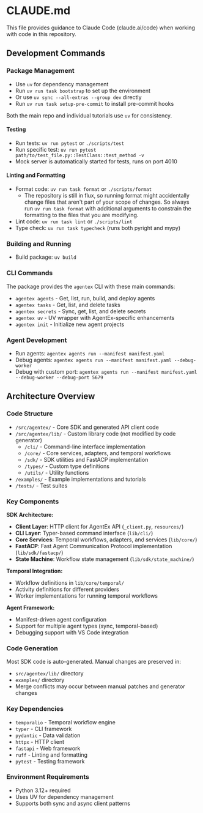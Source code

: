 # CLAUDE.md

This file provides guidance to Claude Code (claude.ai/code) when working with code in this repository.

## Development Commands

### Package Management
- Use `uv` for dependency management
- Run `uv run task bootstrap` to set up the environment
- Or use `uv sync --all-extras --group dev` directly
- Run `uv run task setup-pre-commit` to install pre-commit hooks

Both the main repo and individual tutorials use `uv` for consistency.

#### Testing
- Run tests: `uv run pytest` or `./scripts/test`
- Run specific test: `uv run pytest path/to/test_file.py::TestClass::test_method -v`
- Mock server is automatically started for tests, runs on port 4010

#### Linting and Formatting
- Format code: `uv run task format` or `./scripts/format`
  * The repository is still in flux, so running format might accidentally change files that aren't part of your scope of changes. So always run `uv run task format` with additional arguments to constrain the formatting to the files that you are modifying.
- Lint code: `uv run task lint` or `./scripts/lint`
- Type check: `uv run task typecheck` (runs both pyright and mypy)

### Building and Running
- Build package: `uv build`



### CLI Commands
The package provides the `agentex` CLI with these main commands:
- `agentex agents` - Get, list, run, build, and deploy agents
- `agentex tasks` - Get, list, and delete tasks  
- `agentex secrets` - Sync, get, list, and delete secrets
- `agentex uv` - UV wrapper with AgentEx-specific enhancements
- `agentex init` - Initialize new agent projects

### Agent Development
- Run agents: `agentex agents run --manifest manifest.yaml`
- Debug agents: `agentex agents run --manifest manifest.yaml --debug-worker`
- Debug with custom port: `agentex agents run --manifest manifest.yaml --debug-worker --debug-port 5679`

## Architecture Overview

### Code Structure
- `/src/agentex/` - Core SDK and generated API client code
- `/src/agentex/lib/` - Custom library code (not modified by code generator)
  - `/cli/` - Command-line interface implementation
  - `/core/` - Core services, adapters, and temporal workflows
  - `/sdk/` - SDK utilities and FastACP implementation
  - `/types/` - Custom type definitions
  - `/utils/` - Utility functions
- `/examples/` - Example implementations and tutorials
- `/tests/` - Test suites

### Key Components

**SDK Architecture:**
- **Client Layer**: HTTP client for AgentEx API (`_client.py`, `resources/`)
- **CLI Layer**: Typer-based command interface (`lib/cli/`)
- **Core Services**: Temporal workflows, adapters, and services (`lib/core/`)
- **FastACP**: Fast Agent Communication Protocol implementation (`lib/sdk/fastacp/`)
- **State Machine**: Workflow state management (`lib/sdk/state_machine/`)

**Temporal Integration:**
- Workflow definitions in `lib/core/temporal/`
- Activity definitions for different providers
- Worker implementations for running temporal workflows

**Agent Framework:**
- Manifest-driven agent configuration
- Support for multiple agent types (sync, temporal-based)
- Debugging support with VS Code integration

### Code Generation
Most SDK code is auto-generated. Manual changes are preserved in:
- `src/agentex/lib/` directory
- `examples/` directory
- Merge conflicts may occur between manual patches and generator changes

### Key Dependencies
- `temporalio` - Temporal workflow engine
- `typer` - CLI framework  
- `pydantic` - Data validation
- `httpx` - HTTP client
- `fastapi` - Web framework
- `ruff` - Linting and formatting
- `pytest` - Testing framework

### Environment Requirements
- Python 3.12+ required
- Uses UV for dependency management
- Supports both sync and async client patterns